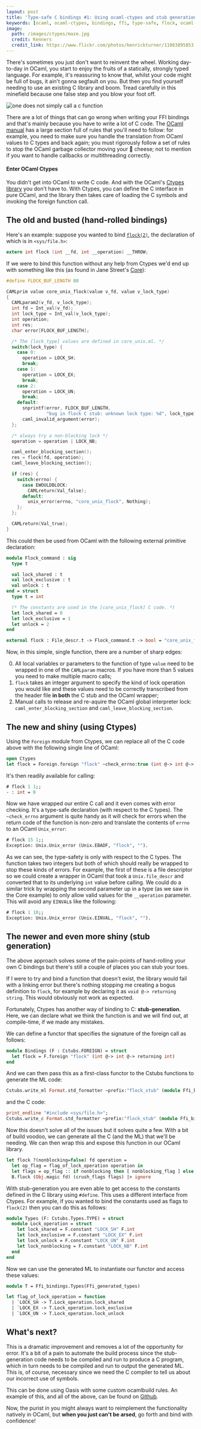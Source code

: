 ```yaml
---
layout: post
title: 'Type-safe C bindings #1: Using ocaml-ctypes and stub generation'
keywords: [ocaml, ocaml-ctypes, bindings, ffi, type-safe, flock, ocaml-flock]
image:
  path: /images/ctypes/maze.jpg
  credit: Kenners
  credit_link: https://www.flickr.com/photos/kenrickturner/11083895853
---
```


There's sometimes you just don't want to reinvent the wheel. Working day-to-day
in OCaml, you start to enjoy the fruits of a statically, strongly typed
language. For example, it's reassuring to know that, whilst your code might be
full of bugs, it ain't gonna segfault on you. But then you find yourself
needing to use an existing C library and boom. Tread carefully in this
minefield because one false step and you blow your foot off.

![one does not simply call a c function](/images/ctypes/gondor_meme.jpg)

There are a lot of things that can go wrong when writing your FFI bindings and
that's mainly because you have to write a lot of C code. The [OCaml manual][0]
has a large section full of rules that you'll need to follow: for example, you
need to make sure you handle the translation from OCaml values to C types and
back again; you must rigorously follow a set of rules to stop the OCaml garbage
collector moving your 🧀 cheese; not to mention if you want to handle callbacks
or multithreading correctly.

#### Enter OCaml Ctypes

You didn't get into OCaml to write C code. And with the OCaml's [Ctypes
library][1] you don't have to. With Ctypes, you can  define the C interface in
pure OCaml, and the library then takes care of loading the C symbols and
invoking the foreign function call.

## The old and busted (hand-rolled bindings)

Here's an example: suppose you wanted to bind [`flock(2)`][3], the declaration
of which is in `<sys/file.h>`:

```c
extern int flock (int __fd, int __operation) __THROW;
```

If we were to bind this function without any help from Ctypes we'd end up with
something like this (as found in Jane Street's [Core][4]):

```c
#define FLOCK_BUF_LENGTH 80

CAMLprim value core_unix_flock(value v_fd, value v_lock_type)
{
  CAMLparam2(v_fd, v_lock_type);
  int fd = Int_val(v_fd);
  int lock_type = Int_val(v_lock_type);
  int operation;
  int res;
  char error[FLOCK_BUF_LENGTH];

  /* The [lock_type] values are defined in core_unix.ml. */
  switch(lock_type) {
    case 0:
      operation = LOCK_SH;
      break;
    case 1:
      operation = LOCK_EX;
      break;
    case 2:
      operation = LOCK_UN;
      break;
    default:
      snprintf(error, FLOCK_BUF_LENGTH,
               "bug in flock C stub: unknown lock type: %d", lock_type);
      caml_invalid_argument(error);
  };

  /* always try a non-blocking lock */
  operation = operation | LOCK_NB;

  caml_enter_blocking_section();
  res = flock(fd, operation);
  caml_leave_blocking_section();

  if (res) {
    switch(errno) {
      case EWOULDBLOCK:
        CAMLreturn(Val_false);
      default:
        unix_error(errno, "core_unix_flock", Nothing);
    };
  };

  CAMLreturn(Val_true);
}
```

This could then be used from OCaml with the following external primitive
declaration:

```ocaml
module Flock_command : sig
  type t

  val lock_shared : t
  val lock_exclusive : t
  val unlock : t
end = struct
  type t = int

  (* The constants are used in the [core_unix_flock] C code. *)
  let lock_shared = 0
  let lock_exclusive = 1
  let unlock = 2
end

external flock : File_descr.t -> Flock_command.t -> bool = "core_unix_flock"
```

Now, in this simple, single function, there are a number of sharp edges:

0. All local variables or parameters to the function of type `value` need to be
   wrapped in one of the `CAMLparam` macros. If you have more than 5 values you
   need to make multiple macro calls;
0. `flock` takes an integer argument to specify the kind of lock operation you
   would like and these values need to be correctly transcribed from the header
   file **in both** the C stub and the OCaml wrapper;
0. Manual calls to release and re-aquire the OCaml global interpreter lock:
   `caml_enter_blocking_section` and `caml_leave_blocking_section`.

## The new and shiny (using Ctypes)

Using the `Foreign` module from Ctypes, we can replace all of the C code above
with the following single line of OCaml:

```ocaml
open Ctypes
let flock = Foreign.foreign "flock" ~check_errno:true (int @-> int @-> returning int)
```

It's then readily available for calling:

```ocaml
# flock 1 1;;
- : int = 0
```

Now we have wrapped our entire C call and it even comes with error checking.
It's a type-safe declaration (with respect to the C types). The `~check_errno`
argument is quite handy as it will check for errors when the return code of the
function is non-zero and translate the contents of `errno` to an OCaml
`Unix_error`:

```ocaml
# flock 15 1;;
Exception: Unix.Unix_error (Unix.EBADF, "flock", "").
```

As we can see, the type-safety is only with respect to the C types. The
function takes two integers but both of which should really be wrapped to stop
these kinds of errors. For example, the first of these is a file descriptor so
we could create a wrapper in OCaml that took a `Unix.file_descr` and converted
that to its underlying `int` value before calling. We could do a similar trick
by wrapping the second parameter up in a type (as we saw in the Core example)
to only allow valid values for the `__operation` parameter. This will avoid any
`EINVAL`s like the following:

```ocaml
# flock 1 10;;
Exception: Unix.Unix_error (Unix.EINVAL, "flock", "").
```

## The newer and even more shiny (stub generation)

The above approach solves some of the pain-points of hand-rolling your own
C bindings but there's still a couple of places you can stub your toes.

If I were to try and bind a function that doesn't exist, the library would fail
with a linking error but there's nothing stopping me creating a bogus
definition to `flock`, for example by declaring it as `void @-> returning
string`. This would obviously not work as expected.

Fortunately, Ctypes has another way of binding to C: **stub-generation**. Here,
we can declare what we think the function is and we will find out, at
compile-time, if we made any mistakes.

We can define a functor that specifies the signature of the foreign call as
follows:

```ocaml
module Bindings (F : Cstubs.FOREIGN) = struct
  let flock = F.foreign "flock" (int @-> int @-> returning int)
end
```

And we can then pass this as a first-class functor to the Cstubs functions to
generate the ML code:

```ocaml
Cstubs.write_ml Format.std_formatter ~prefix:"flock_stub" (module Ffi_bindings.Bindings)
```

and the C code:

```ocaml
print_endline "#include <sys/file.h>";
Cstubs.write_c Format.std_formatter ~prefix:"flock_stub" (module Ffi_bindings.Bindings)
```

Now this doesn't solve all of the issues but it solves quite a few. With a bit
of build voodoo, we can generate all the C (and the ML) that we'll be needing.
We can then wrap this and expose this function in our OCaml library.

```ocaml
let flock ?(nonblocking=false) fd operation =
  let op_flag = flag_of_lock_operation operation in
  let flags = op_flag :: if nonblocking then [ nonblocking_flag ] else [] in
  B.flock (Obj.magic fd) (crush_flags flags) |> ignore
```

With stub-generation you are even able to get access to the constants defined
in the C library using `#define`. This uses a different interface from Ctypes.
For example, if you wanted to bind the constants used as flags to `flock(2)`
then you can do this as follows:

```ocaml
module Types (F: Cstubs.Types.TYPE) = struct
  module Lock_operation = struct
    let lock_shared = F.constant "LOCK_SH" F.int
    let lock_exclusive = F.constant "LOCK_EX" F.int
    let lock_unlock = F.constant "LOCK_UN" F.int
    let lock_nonblocking = F.constant "LOCK_NB" F.int
  end
end
```

Now we can use the generated ML to instantiate our functor and access these
values:

```ocaml
module T = Ffi_bindings.Types(Ffi_generated_types)

let flag_of_lock_operation = function
  | `LOCK_SH -> T.Lock_operation.lock_shared
  | `LOCK_EX -> T.Lock_operation.lock_exclusive
  | `LOCK_UN -> T.Lock_operation.lock_unlock
```

## What's next?

This is a dramatic improvement and removes a lot of the opportunity for error.
It's a bit of a pain to automate the build process since the stub-generation
code needs to be compiled and run to produce a C program, which in turn needs
to be compiled and run to output the generated ML. This is, of course,
necessary since we need the C compiler to tell us about our incorrect use of
symbols.

This can be done using Oasis with some custom ocamlbuild rules. An example of
this, and all of the above, can be found on [Github][5].

Now, the purist in you might always want to reimplement the functionality
natively in OCaml, but **when you just can't be arsed**, go forth and bind with
confidence!

[0]: http://caml.inria.fr/pub/docs/manual-ocaml-4.00/manual033.html
[1]: https://github.com/ocamllabs/ocaml-ctypes
[3]: http://linux.die.net/man/2/flock
[4]: https://github.com/janestreet/core/blob/master/src/unix_stubs.c#L489-L534
[5]: https://github.com/simonjbeaumont/ocaml-flock
